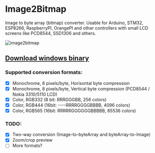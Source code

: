 # Image2Bitmap
Image to byte array (bitmap) converter.
Usable for Arduino, STM32, ESP8266, RaspberryPI, OrangePI and other controllers with small LCD screens like PCD8544, SSD1306 and others.

![image2bitmap](https://user-images.githubusercontent.com/3135063/31408341-a0767e98-ae21-11e7-861c-c09119c18a53.jpg)

## [Download windows binary](//github.com/FoxExe/Image2Bitmap/releases/latest)

### Supported conversion formats:
- [X] Monochrome, 8 pixels/byte, Horisontal byte compression
- [X] Monochrome, 8 pixels/byte, Vertical byte compression (PCD8544 / Nokia 3310/5110 LCD)
- [X] Color, RGB332 (8 bit: RRRGGGBB, 256 colors)
- [X] Color, RGB444 (16bit: ----RRRRGGGGBBBB, 4096 colors)
- [X] Color, RGB565 (16bit: RRRRRGGGGGGBBBBB, 65536 colors)

### TODO:
- [X] Two-way conversion (Image-to-byteArray and byteArray-to-Image)
- [X] Zoom/crop preview
- [ ] More formats?
